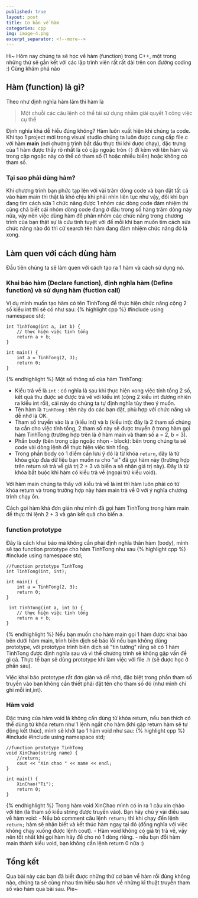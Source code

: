 ```yaml
---
published: true
layout: post
title: Cơ bản về hàm
categories: cpp
img: image-4.png
excerpt_separator: <!--more-->
---
```

Hi~ Hôm nay chúng ta sẽ học về hàm (function) trong C++, một trong những thứ sẽ gắn kết với các lập trình viên rất rất dài trên con đường coding :) Cùng khám phá nào
## Hàm (function) là gì?
Theo như định nghĩa hàm lâm thì hàm là

> Một chuỗi các câu lệnh có thể tái sử dụng nhằm giải quyết 1 công việc cụ thể

Định nghĩa khá dễ hiểu đúng không? Hàm luôn xuất hiện khi chúng ta code. Khi tạo 1 project mới trong visual studio chúng ta luôn được cung cấp file.c với hàm **main** (nơi chương trình bắt đầu thực thi khi được chạy), đặc trưng của 1 hàm được thấy rõ nhất là có cặp ngoặc tròn ``()`` đi kèm với tên hàm và trong cặp ngoặc này có thể có tham số (1 hoặc nhiều biến) hoặc không có tham số.
### Tại sao phải dùng hàm?
Khi chương trình bạn phức tạp lên với vài trăm dòng code và bạn đặt tất cả vào hàm main thì thật là khó chịu khi phải nhìn liên tục như vậy, đôi khi bạn đang tìm cách sửa 1 chức năng được 1 nhóm các dòng code đảm nhiệm thì cũng chả biết cái nhóm dòng code đang ở đâu trong số hàng trăm dòng này nữa, vậy nên việc dùng hàm để phân nhóm các chức năng trong chương trình của bạn thật sự là cứu tinh tuyệt vời để mỗi khi bạn muốn tìm cách sửa chức năng nào đó thì cứ search tên hàm đang đảm nhiệm chức năng đó là xong.
## Làm quen với cách dùng hàm
Đầu tiên chúng ta sẽ làm quen với cách tạo ra 1 hàm và cách sử dụng nó.
### Khai báo hàm (Declare function), định nghĩa hàm (Define function) và sử dụng hàm (fuction call)
Ví dụ mình muốn tạo hàm có tên TinhTong để thực hiện chức năng cộng 2 số kiểu int thì sẽ có như sau:
{% highlight cpp %}
    #include <iostream>
    using namespace std;
     
    int TinhTong(int a, int b) {
    	// thực hiện việc tính tổng
  		return a + b;
    }
     
    int main() {
    	int a = TinhTong(2, 3);
    	return 0;
    }
{% endhighlight %}
Một số thông số của hàm TinhTong:
 - Kiểu trả về là ``int`` : có nghĩa là sau khi thực hiện xong việc tính tổng 2 số, kết quả thu được sẽ được trả về với kiểu int (cộng 2 kiểu int đương nhiên ra kiểu int rồi), cái này do chúng ta tự định nghĩa tùy theo ý muốn.
 - Tên hàm là ``TinhTong`` : tên này do các bạn đặt, phù hợp với chức năng và dễ nhớ là OK.
 - Tham số truyền vào là a (kiểu int) và b (kiểu int): đây là 2 tham số chúng ta cần cho việc tính tổng, 2 tham số này sẽ được truyền ở trong hàm gọi hàm TinhTong (trường hợp trên là ở hàm main và tham số a = 2, b = 3).
 - Phần body (bên trong cặp ngoặc nhọn - block): bên trong chúng ta sẽ code vài dòng lệnh để thực hiện việc tính tổng.
 - Trong phần body có 1 điểm cần lưu ý đó là từ khóa ``return``, đây là từ khóa giúp đưa dữ liệu bạn muốn ra cho "ai" đã gọi hàm này (trường hợp trên return sẽ trả về giá trị 2 + 3 và biến a sẽ nhận giá trị này). Đây là từ khóa bắt buộc khi hàm có kiểu trả về (ngoại trừ kiểu void).

<div class="alert alert-info">Với hàm main chúng ta thấy với kiểu trả về là int thì hàm luôn phải có từ khóa return và trong trường hợp này hàm main trả về 0 với ý nghĩa chương trình chạy ổn.</div>
  
Cách gọi hàm khá đơn giản như mình đã gọi hàm TinhTong trong hàm main để thực thi lệnh 2 + 3 và gán kết quả cho biến a.
  
### function prototype
Đây là cách khai báo mà không cần phải định nghĩa thân hàm (body), mình sẽ tạo function prototype cho hàm TinhTong như sau
{% highlight cpp %}
    #include <iostream>
    using namespace std;
     
	//function prototype TinhTong
    int TinhTong(int, int);
     
    int main() {
    	int a = TinhTong(2, 3);
    	return 0;
    }
  
     int TinhTong(int a, int b) {
    	// thực hiện việc tính tổng
  		return a + b;
    }   
{% endhighlight %}
 Nếu bạn muốn cho hàm main gọi 1 hàm được khai báo bên dưới hàm main, trình biên dịch sẽ báo lỗi nếu bạn không dùng prototype, với prototype trình biên dịch sẽ "tin tưởng" rằng sẽ có 1 hàm TinhTong được định nghĩa sau và vì thế chương trình sẽ không gặp vấn đề gì cả. Thực tế bạn sẽ dùng prototype khi làm việc với file .h (sẽ được học ở phần sau).
  
Việc khai báo prototype rất đơn giản và dễ nhớ, đặc biệt trong phần tham số truyền vào bạn không cần thiết phải đặt tên cho tham số đó (như mình chỉ ghi mỗi int,int).
### Hàm void
Đặc trưng của hàm void là không cần dùng từ khóa return, nếu bạn thích có thể dùng từ khóa return như 1 lệnh ngắt cho hàm (khi gặp return hàm sẽ tự động kết thúc), mình sẽ khởi tạo 1 hàm void như sau:
{% highlight cpp %}
    #include <iostream>
	#include <string>
    using namespace std;
     
	//function prototype TinhTong
    void XinChao(string name) {
  		//return;
  		cout << "Xin chao " << name << endl;
  	}
     
    int main() {
    	XinChao("Ti");
    	return 0;
    }  
{% endhighlight %}
Trong hàm void XinChao mình có in ra 1 câu xin chào với tên (là tham số kiểu string được truyền vào). Bạn hãy chú ý vài điều sau về hàm void:
	- Nếu bỏ comment câu lệnh ``return;`` thì khi chạy đến lệnh ``return;`` hàm sẽ nhận biết và kết thúc hàm ngay tại đó (đồng nghĩa với việc không chạy xuống được lệnh cout).
  	- Hàm void không có giá trị trả về, vậy nên tốt nhất khi gọi hàm hãy để cho nó 1 dòng riêng.
  	- nếu bạn đổi hàm main thành kiểu void, bạn không cần lệnh return 0 nữa :)
## Tổng kết
Qua bài này các bạn đã biết được những thứ cơ bản về hàm rồi đúng không nào, chúng ta sẽ cùng nhau tìm hiểu sâu hơn về những kĩ thuật truyền tham số vào hàm qua bài sau. Pie~